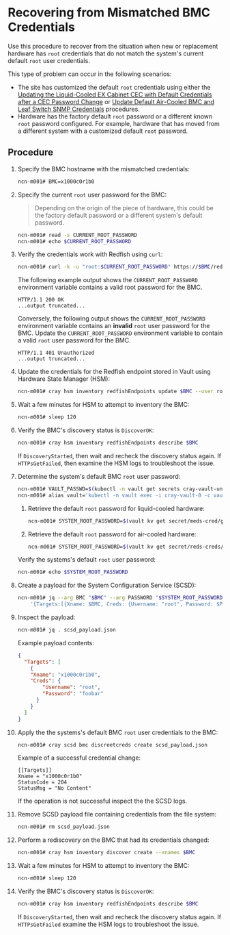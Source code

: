 # Recovering from Mismatched BMC Credentials

Use this procedure to recover from the situation when new or replacement hardware has `root` credentials that do not match the system's current default `root` user credentials.

This type of problem can occur in the following scenarios:

- The site has customized the default `root` credentials using either the
  [Updating the Liquid-Cooled EX Cabinet CEC with Default Credentials after a CEC Password Change](Updating_the_Liquid-Cooled_EX_Cabinet_Default_Credentials_after_a_CEC_Password_Change.md) or
  [Update Default Air-Cooled BMC and Leaf Switch SNMP Credentials](Update_Default_Air-Cooled_BMC_and_Leaf_Switch_SNMP_Credentials.md) procedures.
- Hardware has the factory default `root` password or a different known `root` password configured. For example, hardware that has moved from a different system with a customized default `root` password.

## Procedure

1. Specify the BMC hostname with the mismatched credentials:

    ```bash
    ncn-m001# BMC=x1000c0r1b0
    ```

1. Specify the current `root` user password for the BMC:

    > Depending on the origin of the piece of hardware, this could be the factory default password or a different system's default password.

    ```bash
    ncn-m001# read -s CURRENT_ROOT_PASSWORD
    ncn-m001# echo $CURRENT_ROOT_PASSWORD
    ```

1. Verify the credentials work with Redfish using `curl`:

    ```bash
    ncn-m001# curl -k -u "root:$CURRENT_ROOT_PASSWORD" https://$BMC/redfish/v1/Managers -i
    ```

    The following example output shows the `CURRENT_ROOT_PASSWORD` environment variable contains a valid root password for the BMC.

    ```text
    HTTP/1.1 200 OK
    ...output truncated...
    ```

    Conversely, the following output shows the `CURRENT_ROOT_PASSWORD` environment variable contains an **invalid** `root` user password for the BMC. Update the `CURRENT_ROOT_PASSWORD` environment variable to contain a valid `root` user password for the BMC.

    ```text
    HTTP/1.1 401 Unauthorized
    ...output truncated...
    ```

1. Update the credentials for the Redfish endpoint stored in Vault using Hardware State Manager (HSM):

    ```bash
    ncn-m001# cray hsm inventory redfishEndpoints update $BMC --user root --password $CURRENT_ROOT_PASSWORD 
    ```

1. Wait a few minutes for HSM to attempt to inventory the BMC:

    ```bash
    ncn-m001# sleep 120
    ```

1. Verify the BMC's discovery status is `DiscoverOK`:

    ```bash
    ncn-m001# cray hsm inventory redfishEndpoints describe $BMC
    ```

    If `DiscoveryStarted`, then wait and recheck the discovery status again. If `HTTPsGetFailed`, then examine the HSM logs to troubleshoot the issue.

1. Determine the system's default BMC `root` user password:

    ```bash
    ncn-m001# VAULT_PASSWD=$(kubectl -n vault get secrets cray-vault-unseal-keys -o json | jq -r '.data["vault-root"]' |  base64 -d)
    ncn-m001# alias vault='kubectl -n vault exec -i cray-vault-0 -c vault -- env VAULT_TOKEN=$VAULT_PASSWD VAULT_ADDR=http://127.0.0.1:8200 VAULT_FORMAT=json vault'
    ```

    1. Retrieve the default `root` password for liquid-cooled hardware:

        ```bash
        ncn-m001# SYSTEM_ROOT_PASSWORD=$(vault kv get secret/meds-cred/global/ipmi | jq .data.Password -r)
        ```

    1. Retrieve the default `root` password for air-cooled hardware:

        ```bash
        ncn-m001# SYSTEM_ROOT_PASSWORD=$(vault kv get secret/reds-creds/defaults | jq .data.Cray.password -r)
        ```

    Verify the systems's default `root` user password:

    ```bash
    ncn-m001# echo $SYSTEM_ROOT_PASSWORD
    ```

1. Create a payload for the System Configuration Service (SCSD):

    ```bash
    ncn-m001# jq --arg BMC "$BMC" --arg PASSWORD "$SYSTEM_ROOT_PASSWORD" -n \
        '{Targets:[{Xname: $BMC, Creds: {Username: "root", Password: $PASSWORD}}]}' > scsd_payload.json
    ```

1. Inspect the payload:

    ```bash
    ncn-m001# jq . scsd_payload.json
    ```

    Example payload contents:

    ```json
    {
      "Targets": [
        {
        "Xname": "x1000c0r1b0",
        "Creds": {
            "Username": "root",
            "Password": "foobar"
          }
        }
      ]
    }
    ```

1. Apply the the systems's default BMC `root` user credentials to the BMC:

    ```bash
    ncn-m001# cray scsd bmc discreetcreds create scsd_payload.json
    ```

    Example of a successful credential change:

    ```text
    [[Targets]]
    Xname = "x1000c0r1b0"
    StatusCode = 204
    StatusMsg = "No Content"
    ```

    If the operation is not successful inspect the the SCSD logs.

1. Remove SCSD payload file containing credentials from the file system:

    ```bash
    ncn-m001# rm scsd_payload.json
    ```

1. Perform a rediscovery on the BMC that had its credentials changed:

    ```bash
    ncn-m001# cray hsm inventory discover create --xnames $BMC
    ```

1. Wait a few minutes for HSM to attempt to inventory the BMC:

    ```bash
    ncn-m001# sleep 120
    ```

1. Verify the BMC's discovery status is `DiscoverOK`:

    ```bash
    ncn-m001# cray hsm inventory redfishEndpoints describe $BMC
    ```

    If `DiscoveryStarted`, then wait and recheck the discovery status again. If `HTTPsGetFailed` examine the HSM logs to troubleshoot the issue.
